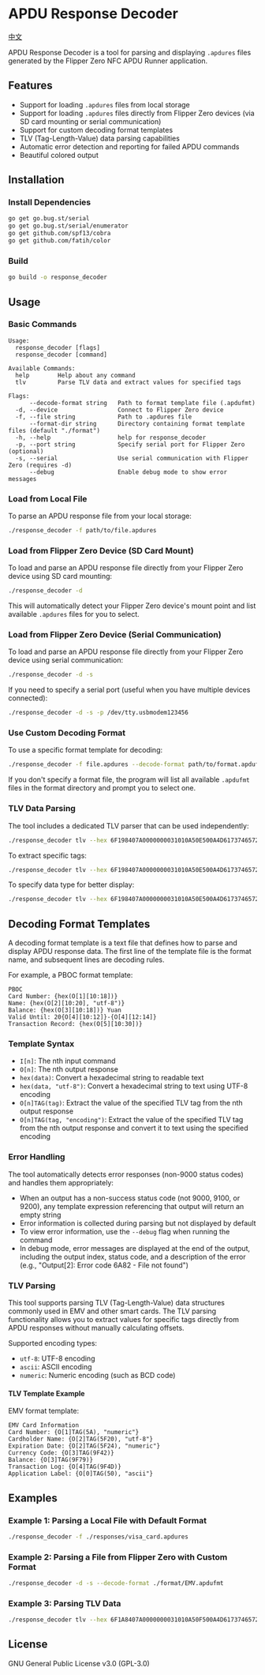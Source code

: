 # APDU Response Decoder

[中文](./README_CN.md)

APDU Response Decoder is a tool for parsing and displaying `.apdures` files generated by the Flipper Zero NFC APDU Runner application.

## Features

- Support for loading `.apdures` files from local storage
- Support for loading `.apdures` files directly from Flipper Zero devices (via SD card mounting or serial communication)
- Support for custom decoding format templates
- TLV (Tag-Length-Value) data parsing capabilities
- Automatic error detection and reporting for failed APDU commands
- Beautiful colored output

## Installation

### Install Dependencies

```bash
go get go.bug.st/serial
go get go.bug.st/serial/enumerator
go get github.com/spf13/cobra
go get github.com/fatih/color
```

### Build

```bash
go build -o response_decoder
```

## Usage

### Basic Commands

```
Usage:
  response_decoder [flags]
  response_decoder [command]

Available Commands:
  help        Help about any command
  tlv         Parse TLV data and extract values for specified tags

Flags:
      --decode-format string   Path to format template file (.apdufmt)
  -d, --device                 Connect to Flipper Zero device
  -f, --file string            Path to .apdures file
      --format-dir string      Directory containing format template files (default "./format")
  -h, --help                   help for response_decoder
  -p, --port string            Specify serial port for Flipper Zero (optional)
  -s, --serial                 Use serial communication with Flipper Zero (requires -d)
      --debug                  Enable debug mode to show error messages
```

### Load from Local File

To parse an APDU response file from your local storage:

```bash
./response_decoder -f path/to/file.apdures
```

### Load from Flipper Zero Device (SD Card Mount)

To load and parse an APDU response file directly from your Flipper Zero device using SD card mounting:

```bash
./response_decoder -d
```

This will automatically detect your Flipper Zero device's mount point and list available `.apdures` files for you to select.

### Load from Flipper Zero Device (Serial Communication)

To load and parse an APDU response file directly from your Flipper Zero device using serial communication:

```bash
./response_decoder -d -s
```

If you need to specify a serial port (useful when you have multiple devices connected):

```bash
./response_decoder -d -s -p /dev/tty.usbmodem123456
```

### Use Custom Decoding Format

To use a specific format template for decoding:

```bash
./response_decoder -f file.apdures --decode-format path/to/format.apdufmt
```

If you don't specify a format file, the program will list all available `.apdufmt` files in the format directory and prompt you to select one.

### TLV Data Parsing

The tool includes a dedicated TLV parser that can be used independently:

```bash
./response_decoder tlv --hex 6F198407A0000000031010A50E500A4D617374657243617264
```

To extract specific tags:

```bash
./response_decoder tlv --hex 6F198407A0000000031010A50E500A4D617374657243617264 --tag 84,50
```

To specify data type for better display:

```bash
./response_decoder tlv --hex 6F198407A0000000031010A50E500A4D617374657243617264 --tag 50 --type ascii
```

## Decoding Format Templates

A decoding format template is a text file that defines how to parse and display APDU response data. The first line of the template file is the format name, and subsequent lines are decoding rules.

For example, a PBOC format template:

```
PBOC
Card Number: {hex(O[1][10:18])}
Name: {hex(O[2][10:20], "utf-8")}
Balance: {hex(O[3][10:18])} Yuan
Valid Until: 20{O[4][10:12]}-{O[4][12:14]}
Transaction Record: {hex(O[5][10:30])}
```

### Template Syntax

- `I[n]`: The nth input command
- `O[n]`: The nth output response
- `hex(data)`: Convert a hexadecimal string to readable text
- `hex(data, "utf-8")`: Convert a hexadecimal string to text using UTF-8 encoding
- `O[n]TAG(tag)`: Extract the value of the specified TLV tag from the nth output response
- `O[n]TAG(tag, "encoding")`: Extract the value of the specified TLV tag from the nth output response and convert it to text using the specified encoding

### Error Handling

The tool automatically detects error responses (non-9000 status codes) and handles them appropriately:

- When an output has a non-success status code (not 9000, 9100, or 9200), any template expression referencing that output will return an empty string
- Error information is collected during parsing but not displayed by default
- To view error information, use the `--debug` flag when running the command
- In debug mode, error messages are displayed at the end of the output, including the output index, status code, and a description of the error (e.g., "Output[2]: Error code 6A82 - File not found")

### TLV Parsing

This tool supports parsing TLV (Tag-Length-Value) data structures commonly used in EMV and other smart cards. The TLV parsing functionality allows you to extract values for specific tags directly from APDU responses without manually calculating offsets.

Supported encoding types:
- `utf-8`: UTF-8 encoding
- `ascii`: ASCII encoding
- `numeric`: Numeric encoding (such as BCD code)

#### TLV Template Example

EMV format template:

```
EMV Card Information
Card Number: {O[1]TAG(5A), "numeric"}
Cardholder Name: {O[2]TAG(5F20), "utf-8"}
Expiration Date: {O[2]TAG(5F24), "numeric"}
Currency Code: {O[3]TAG(9F42)}
Balance: {O[3]TAG(9F79)}
Transaction Log: {O[4]TAG(9F4D)}
Application Label: {O[0]TAG(50), "ascii"}
```

## Examples

### Example 1: Parsing a Local File with Default Format

```bash
./response_decoder -f ./responses/visa_card.apdures
```

### Example 2: Parsing a File from Flipper Zero with Custom Format

```bash
./response_decoder -d -s --decode-format ./format/EMV.apdufmt
```

### Example 3: Parsing TLV Data

```bash
./response_decoder tlv --hex 6F1A8407A0000000031010A50F500A4D617374657243617264870101 --tag 50,84 --type ascii
```

## License

GNU General Public License v3.0 (GPL-3.0) 